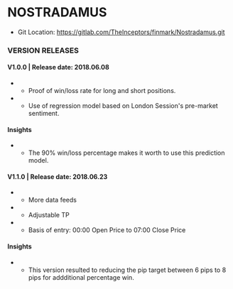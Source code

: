# NOSTRADAMUS
*   Git Location: https://gitlab.com/TheInceptors/finmark/Nostradamus.git

### VERSION RELEASES
#### V1.0.0 | Release date: 2018.06.08 
*   - Proof of win/loss rate for long and short positions.
*   - Use of regression model based on London Session's pre-market sentiment.

#### Insights
*   - The 90% win/loss percentage makes it worth to use this prediction model.

#### V1.1.0 | Release date: 2018.06.23
*   - More data feeds
*   - Adjustable TP 
*   - Basis of entry: 00:00 Open Price to 07:00 Close Price

#### Insights
*   - This version resulted to reducing the pip target between 6 pips to 8 pips for addditional             percentage win. 


